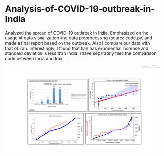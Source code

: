 # Analysis-of-COVID-19-outbreak-in-India
Analyzed the spread of COVID-19 outbreak in India. Emphasized on the usage of data visualization and data preprocessing (source code.py) and made a final report based on the outbreak.
Also I compare our data with that of Iran. Interestingly, I found that Iran has exponential increase  and standard deviation is less than India. I have separately filed the comparison code between India and Iran.

![Screenshot](https://github.com/SubhodeepSinha/Analysis-of-COVID-19-in-India/blob/master/Screenshot%20(645).png?raw=True)
